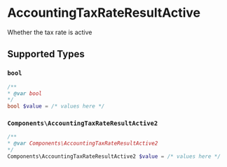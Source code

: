 # AccountingTaxRateResultActive

Whether the tax rate is active


## Supported Types

### `bool`

```php
/**
* @var bool
*/
bool $value = /* values here */
```

### `Components\AccountingTaxRateResultActive2`

```php
/**
* @var Components\AccountingTaxRateResultActive2
*/
Components\AccountingTaxRateResultActive2 $value = /* values here */
```

